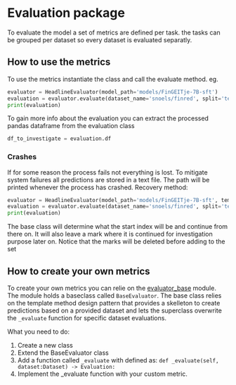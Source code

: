 # Evaluation package

To evaluate the model a set of metrics are defined per task.
the tasks can be grouped per dataset so every dataset is evaluated separatly.

## How to use the metrics
To use the metrics instantiate the class and call the evaluate method. 
eg.

```python
evaluator = HeadlineEvaluator(model_path='models/FinGEITje-7B-sft')
evaluation = evaluator.evaluate(dataset_name='snoels/finred', split='test')
print(evaluation)
```

To gain more info about the evaluation you can extract the processed pandas dataframe from the evaluation class

```python
df_to_investigate = evaluation.df
```

### Crashes
If for some reason the process fails not everything is lost. To mitigate system failures all predictions are stored in a text file. The path will be printed whenever the process has crashed. Recovery method:


``` python
evaluator = HeadlineEvaluator(model_path='models/FinGEITje-7B-sft', temp_storage_file=<PATH_TO_THE_EXISTING_FILE>)
evaluation = evaluator.evaluate(dataset_name='snoels/finred', split='test')
print(evaluation)
```

The base class will determine what the start index will be and continue from there on. It will also leave a mark where it is continued for investigation purpose later on.
Notice that the marks will be deleted before adding to the set


## How to create your own metrics
To create your own metrics you can relie on the [evaluator_base](./evaluator_base.py) module.
The module holds a baseclass called `BaseEvaluator`. The base class relies on the template method design pattern that provides a skelleton to create predictions based on a provided dataset and lets the superclass overwrite the `_evaluate` function for specific dataset evaluations.

What you need to do:
1. Create a new class
2. Extend the BaseEvaluator class
3. Add a function called `_evaluate` with defined as: `def _evaluate(self, dataset:Dataset) -> Evaluation:`
4. Implement the _evaluate function with your custom metric.